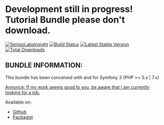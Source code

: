 Development still in progress! Tutorial Bundle please don't download.
=============================
 
[![SensioLabsInsight](https://insight.sensiolabs.com/projects/6f5178b7-b5a8-44ea-a5b1-51f25eea934c/mini.png)](https://insight.sensiolabs.com/projects/6f5178b7-b5a8-44ea-a5b1-51f25eea934c) [![Build Status](https://api.travis-ci.org/Discutea/DTutoBundle.png)](https://travis-ci.org/Discutea/DTutoBundle) [![Latest Stable Version](https://poser.pugx.org/discutea/tuto-bundle/v/stable.png)](https://packagist.org/packages/discutea/tuto-bundle) [![Total Downloads](https://poser.pugx.org/discutea/tuto-bundle/downloads)](https://packagist.org/packages/discutea/tuto-bundle)


## BUNDLE INFORMATION:
 
This bundle has been conceived with and for Symfony 3 (PHP >= 5.x | 7.x)
 
[Annonce: If my work seems good to you, be aware that I am currently looking for a job.](https://www.linkedin.com/in/verdierdavid)

Available on:
* [Github](https://github.com/Discutea/DTutoBundle)
* [Packagist](https://packagist.org/packages/discutea/tuto-bundle)
